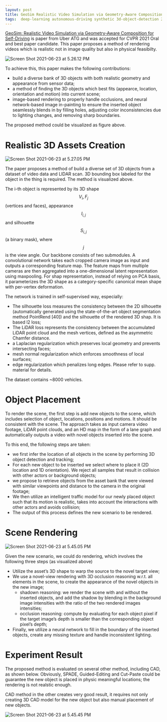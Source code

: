 ```yaml
---
layout: post
title: GeoSim Realistic Video Simulation via Geometry-Aware Composition for Self-Driving
tags:  deep-learning autonomous-driving synthetic 3d-object-detection 2021 lidar best-paper differetial-render cvpr
---
```

[GeoSim: Realistic Video Simulation via Geometry-Aware Composition for Self-Driving](https://arxiv.org/abs/2101.06543) is paper from Uber ATG and was accepted for CVPR 2021 Oral and best paper candidate. This paper proposes a method of rendering videos which is realistic not in image quality but also in physical feasibilty.

![Screen Shot 2021-06-23 at 5.26.12 PM](https://raw.githubusercontent.com/zhangtemplar/zhangtemplar.github.io/master/uPic/2021_06_23_17_26_17_Screen%20Shot%202021-06-23%20at%205.26.12%20PM.png)

To achieve this, this paper makes the following contributions:

- build a diverse bank of 3D objects with both realistic geometry and appearance from sensor data;
- a method of finding the 3D objects which best fits (appearce, location, orientation and motion) into current scene;
- image-based rendering to properly handle occlusions, and neural network-based image in-painting to ensure the inserted object seamlessly blends in by filling holes, adjusting color inconsistencies due to lighting changes, and removing sharp boundaries.

The proposed method could be visualized as figure above.

# Realistic 3D Assets Creation

![Screen Shot 2021-06-23 at 5.27.05 PM](https://raw.githubusercontent.com/zhangtemplar/zhangtemplar.github.io/master/uPic/2021_06_23_17_27_08_Screen%20Shot%202021-06-23%20at%205.27.05%20PM.png)

The paper proposes a method of build a diverse set of 3D objects from a dataset of video data and LIDAR scan. 3D bounding box labeled for the object in the thing is required. The method is visualized above.

The i-th object is represented by its 3D shape $$V_i, F_j$$ (vertices and faces), appearance $$I_{i,j}$$ and silhouette $$S_{i,j}$$ (a binary mask), where $$j$$ is the view angle. Our backbone consists of two submodules. A convolutional network takes each cropped camera image as input and outputs a corresponding feature map. The feature maps from multiple cameras are then aggregated into a one-dimensional latent representation using maxpooling. For shap representation, instead of relying on PCA basis, it parameterizes the 3D shape as a category-specific canonical mean shape with per-vertex deformation.

The network is trained in self-supervised way, especially:

- The silhouette loss measures the consistency between the 2D silhouette (automatically generated using the state-of-the-art object segmentation method PointRend [40]) and the silhouette of the rendered 3D shap. It is based l2 loss;
- The LiDAR loss represents the consistency between the accumulated LiDAR point cloud and the mesh vertices, defined as the asymmetric Chamfer distance.
- a Laplacian regularization which preserves local geometry and prevents intersecting faces; 
- mesh normal regularization which enforces smoothness of local surfaces; 
- edge regularization which penalizes long edges. Please refer to supp. material for details.

The dataset contains ~8000 vehicles.

# Object Placement

To render the scene, the first step is add new objects to the scene, which includes selection of object, locations, positions and motions. It should be consistent with the scene. The approach takes as input camera video footage, LiDAR point clouds, and an HD map in the form of a lane graph and automatically outputs a video with novel objects inserted into the scene.

To this end, the following steps are taken:

- we first infer the location of all objects in the scene by performing 3D object detection and tracking;
- For each new object to be inserted we select where to place it (2D location and 1D orientation). We reject all samples that result in collision with other actors or background objects;
- we propose to retrieve objects from the asset bank that were viewed with similar viewpoints and distance to the camera in the original footage;
- We then utilize an intelligent traffic model for our newly placed object such that its motion is realistic, takes into account the interactions with other actors and avoids collision;
- The output of this process defines the new scenario to be rendered. 

# Scene Rendering

![Screen Shot 2021-06-23 at 5.45.05 PM](https://raw.githubusercontent.com/zhangtemplar/zhangtemplar.github.io/master/uPic/2021_06_23_17_45_12_Screen%20Shot%202021-06-23%20at%205.45.05%20PM.png)

Given the new scenario, we could do rendering, which involves the following three steps (as visualized above)

- Utilize the asset’s 3D shape to warp the source to the novel target view;
- We use a novel-view rendering with 3D occlusion reasoning w.r.t. all elements in the scene, to create the appearance of the novel objects in the new image;
  - shadown reasoning: we render the scene with and without the inserted objects, and add the shadow by blending in the background image intensities with the ratio of the two rendered images intensities;
  - occlusion reasoning: compute by evaluating for each object pixel if the target image’s depth is smaller than the corresponding object pixel’s depth;
- Finally, we utilize a neural network to fill in the boundary of the inserted objects, create any missing texture and handle inconsistent lighting.

# Experiment Result

The proposed method is evaluated on several other method, including CAD, as shown below. Obviously, SPADE, Guided-Editing and Cut-Paste could be guarantee the new object is placed in physic meaningful locations; the rendering is not realstic enough.

CAD method in the other creates very good result, it requires not only creating 3D CAD model for the new object but also manual placement of new objects.

![Screen Shot 2021-06-23 at 5.45.45 PM](https://raw.githubusercontent.com/zhangtemplar/zhangtemplar.github.io/master/uPic/2021_06_23_17_45_47_Screen%20Shot%202021-06-23%20at%205.45.45%20PM.png)
